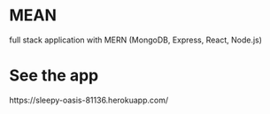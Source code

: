 # MEAN
full stack application with MERN (MongoDB, Express, React, Node.js)
 
 <H1>See the app</H1>
 https://sleepy-oasis-81136.herokuapp.com/
